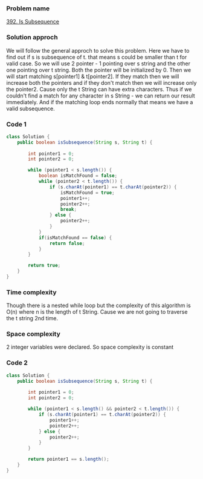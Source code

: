 ### Problem name
[392. Is Subsequence](https://leetcode.com/problems/is-subsequence/description/)


### Solution approch
We will follow the general approch to solve this problem. Here we have to find out if s is subsequence of t. that means s could be smaller than t for valid case. So we will use 2 pointer - 1 pointing over s string and the other one pointing over t string. Both the pointer will be initialized by 0. Then we will start matching s[pointer1] & t[pointer2]. If they match then we will increase both the pointers and if they don't match then we will increase only the pointer2. Cause only the t String can have extra characters. Thus if we couldn't find a match for any character in s String - we can return our result immediately. And if the matching loop ends normally that means we have a valid subsequence.


### Code 1
```java
class Solution {
    public boolean isSubsequence(String s, String t) {
        
        int pointer1 = 0;
        int pointer2 = 0;

        while (pointer1 < s.length()) {
            boolean isMatchFound = false;
            while (pointer2 < t.length()) {
                if (s.charAt(pointer1) == t.charAt(pointer2)) {
                    isMatchFound = true;
                    pointer1++;
                    pointer2++;
                    break;
                } else {
                    pointer2++;
                }
            }
            if(isMatchFound == false) {
                return false;
            }
        }

        return true;
    }
}
```


### Time complexity
Though there is a nested while loop but the complexity of this algorithm is O(n) where n is the length of t String. Cause we are not going to traverse the t string 2nd time.


### Space complexity
2 integer variables were declared. So space complexity is constant 


### Code 2
```java
class Solution {
    public boolean isSubsequence(String s, String t) {
        
        int pointer1 = 0;
        int pointer2 = 0;

        while (pointer1 < s.length() && pointer2 < t.length()) {
            if (s.charAt(pointer1) == t.charAt(pointer2)) {
                pointer1++;
                pointer2++;
            } else {
                pointer2++;
            }
        }

        return pointer1 == s.length();
    }
}
```